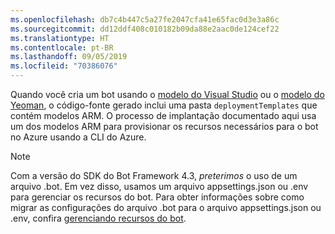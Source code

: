 ```yaml
---
ms.openlocfilehash: db7c4b447c5a27fe2047cfa41e65fac0d3e3a86c
ms.sourcegitcommit: dd12ddf408c010182b09da88e2aac0de124cef22
ms.translationtype: HT
ms.contentlocale: pt-BR
ms.lasthandoff: 09/05/2019
ms.locfileid: "70386076"
---
```

Quando você cria um bot usando o [modelo do Visual Studio](https://docs.microsoft.com/azure/bot-service/dotnet/bot-builder-dotnet-sdk-quickstart?view=azure-bot-service-4.0) ou o [modelo do Yeoman](https://docs.microsoft.com/azure/bot-service/javascript/bot-builder-javascript-quickstart?view=azure-bot-service-4.0), o código-fonte gerado inclui uma pasta `deploymentTemplates` que contém modelos ARM. O processo de implantação documentado aqui usa um dos modelos ARM para provisionar os recursos necessários para o bot no Azure usando a CLI do Azure. 

> [!NOTE]
> Com a versão do SDK do Bot Framework 4.3, _preterimos_ o uso de um arquivo .bot. Em vez disso, usamos um arquivo appsettings.json ou .env para gerenciar os recursos do bot. Para obter informações sobre como migrar as configurações do arquivo .bot para o arquivo appsettings.json ou .env, confira [gerenciando recursos do bot](https://docs.microsoft.com/azure/bot-service/bot-file-basics?view=azure-bot-service-4.0).
